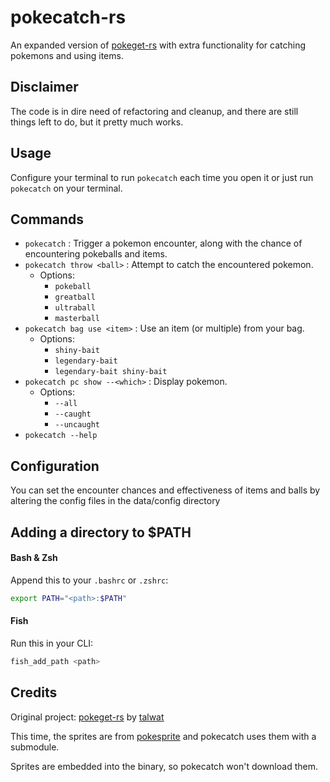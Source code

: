 # pokecatch-rs
An expanded version of [pokeget-rs](https://github.com/talwat/pokeget-rs) with extra functionality for catching pokemons and using items.

## Disclaimer
The code is in dire need of refactoring and cleanup, and there are still things left to do, but it pretty much works.

## Usage
Configure your terminal to run `pokecatch` each time you open it or just run `pokecatch` on your terminal.

## Commands
- `pokecatch` : Trigger a pokemon encounter, along with the chance of encountering pokeballs and items.
- `pokecatch throw <ball>` : Attempt to catch the encountered pokemon.
  - Options:
    - `pokeball`
    - `greatball`
    - `ultraball`
    - `masterball`
- `pokecatch bag use <item>` : Use an item (or multiple) from your bag.
  - Options:
    - `shiny-bait`
    - `legendary-bait`
    - `legendary-bait shiny-bait`
- `pokecatch pc show --<which>` :  Display pokemon.
  - Options:
    - `--all`
    - `--caught`
    - `--uncaught`
- `pokecatch --help`


## Configuration
You can set the encounter chances and effectiveness of items and balls by altering the config files in the data/config directory

## Adding a directory to $PATH
#### Bash & Zsh
Append this to your `.bashrc` or `.zshrc`:
```sh
export PATH="<path>:$PATH"
```

#### Fish
Run this in your CLI:
```sh
fish_add_path <path>
```

## Credits
Original project: [pokeget-rs](https://github.com/talwat/pokeget-rs) by [talwat](https://github.com/talwat)

This time, the sprites are from [pokesprite](https://github.com/msikma/pokesprite) and pokecatch uses them with a submodule.

Sprites are embedded into the binary, so pokecatch won't download them.